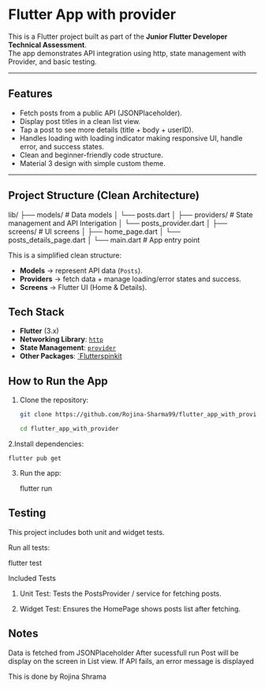 # Flutter App with provider

This is a Flutter project built as part of the **Junior Flutter Developer Technical Assessment**.  
The app demonstrates API integration using http, state management with Provider, and basic testing.

---

##  Features

- Fetch posts from a public API (JSONPlaceholder).
- Display post titles in a clean list view.
- Tap a post to see more details (title + body + userID).
- Handles loading with loading indicator making responsive UI, handle error, and success states.
- Clean and beginner-friendly code structure.
- Material 3 design with simple custom theme.

---

##  Project Structure (Clean Architecture)

lib/
├── models/ # Data models
│ └── posts.dart
│
├── providers/ # State management and API Interigation
│ └── posts_provider.dart
│
├── screens/ # UI screens
│ ├── home_page.dart
│ └── posts_details_page.dart
│
└── main.dart # App entry point

This is a simplified clean structure:
- **Models** → represent API data (`Posts`).
- **Providers** → fetch data + manage loading/error states and success.
- **Screens** → Flutter UI (Home & Details).


##  Tech Stack

- **Flutter** (3.x)
- **Networking Library**: [`http`](https://pub.dev/packages/http)
- **State Management**: [`provider`](https://pub.dev/packages/provider)
- **Other Packages**: [`Flutterspinkit](https://pub.dev/packages/flutter_spinkit)

##  How to Run the App

1. Clone the repository:
     ```bash
     git clone https://github.com/Rojina-Sharma99/flutter_app_with_provider.git
  
     cd flutter_app_with_provider


2.Install dependencies:

    flutter pub get


    
3. Run the app:

    flutter run



## Testing

This project includes both unit and widget tests.

Run all tests:

  flutter test

Included Tests

1. Unit Test: Tests the PostsProvider / service for fetching posts.

2. Widget Test: Ensures the HomePage shows posts list after fetching.


## Notes

Data is fetched from JSONPlaceholder
After sucessfull run Post will be display on the screen in List view.
If API fails, an error message is displayed 

This is done by Rojina Shrama

     
